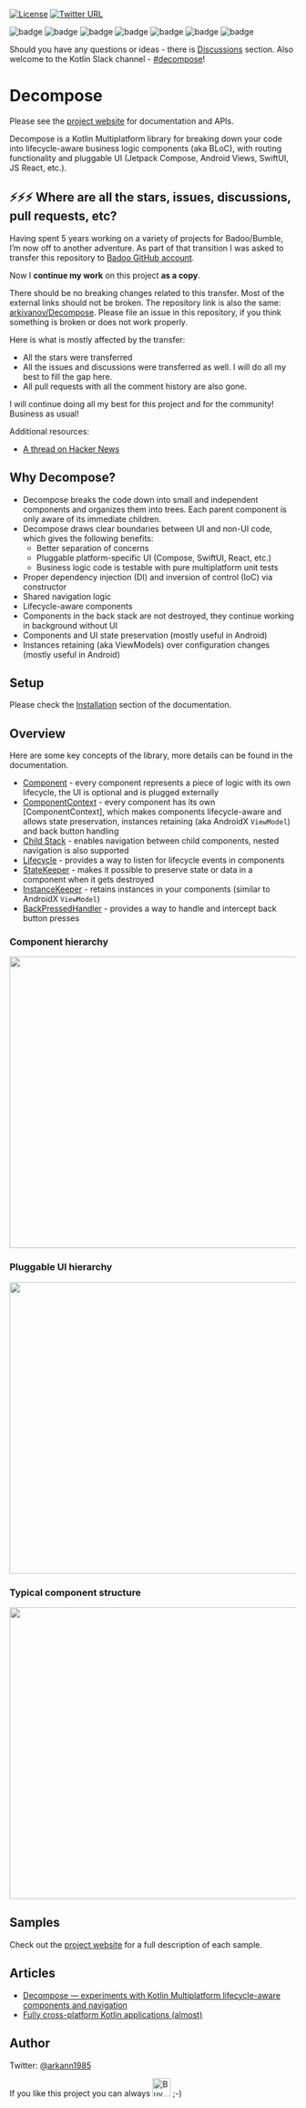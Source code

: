 [![License](https://img.shields.io/badge/License-Apache%202.0-blue.svg)](http://www.apache.org/licenses/LICENSE-2.0)
[![Twitter URL](https://img.shields.io/badge/Twitter-@arkann1985-blue.svg?style=social&logo=twitter)](https://twitter.com/arkann1985)

![badge][badge-android]
![badge][badge-ios]
![badge][badge-js]
![badge][badge-jvm]
![badge][badge-mac]
![badge][badge-tvos]
![badge][badge-watchos]

Should you have any questions or ideas - there is [Discussions](https://github.com/arkivanov/Decompose/discussions) section. Also welcome to the Kotlin Slack channel - [#decompose](https://kotlinlang.slack.com/archives/C03H3N51SKT)!

# Decompose

Please see the [project website](https://arkivanov.github.io/Decompose/) for documentation and APIs. 

Decompose is a Kotlin Multiplatform library for breaking down your code into lifecycle-aware business logic components (aka BLoC), with routing functionality and pluggable UI (Jetpack Compose, Android Views, SwiftUI, JS React, etc.).

## ⚡⚡⚡ Where are all the stars, issues, discussions, pull requests, etc?

Having spent 5 years working on a variety of projects for Badoo/Bumble, I’m now off to another adventure. As part of that transition I was asked to transfer this repository to [Badoo GitHub account](https://github.com/badoo).

Now I **continue my work** on this project **as a copy**.

There should be no breaking changes related to this transfer. Most of the external links should not be broken. The repository link is also the same: [arkivanov/Decompose](https://github.com/arkivanov/Decompose). Please file an issue in this repository, if you think something is broken or does not work properly.

Here is what is mostly affected by the transfer:

- All the stars were transferred
- All the issues and discussions were transferred as well. I will do all my best to fill the gap here.
- All pull requests with all the comment history are also gone.

I will continue doing all my best for this project and for the community! Business as usual!

Additional resources:

- [A thread on Hacker News](https://news.ycombinator.com/item?id=29447854)

## Why Decompose?

* Decompose breaks the code down into small and independent components and organizes them into trees. Each parent component is only aware of its immediate children.
* Decompose draws clear boundaries between UI and non-UI code, which gives the following benefits:
  * Better separation of concerns
  * Pluggable platform-specific UI (Compose, SwiftUI, React, etc.)
  * Business logic code is testable with pure multiplatform unit tests
* Proper dependency injection (DI) and inversion of control (IoC) via constructor
* Shared navigation logic
* Lifecycle-aware components
* Components in the back stack are not destroyed, they continue working in background without UI
* Components and UI state preservation (mostly useful in Android)
* Instances retaining (aka ViewModels) over configuration changes (mostly useful in Android)

## Setup

Please check the [Installation](https://arkivanov.github.io/Decompose/getting-started/installation/) section of the documentation.

## Overview

Here are some key concepts of the library, more details can be found in the documentation.

* [Component](https://arkivanov.github.io/Decompose/component/overview/) - every component represents a piece of logic with its own lifecycle, the UI is optional and is plugged externally
* [ComponentContext](https://arkivanov.github.io/Decompose/component/overview/#componentcontext) - every component has its own [ComponentContext], which makes components lifecycle-aware and allows state preservation, instances retaining (aka AndroidX `ViewModel`) and back button handling
* [Child Stack](https://arkivanov.github.io/Decompose/child-stack/overview/) - enables navigation between child components, nested navigation is also supported
* [Lifecycle](https://arkivanov.github.io/Decompose/component/lifecycle/) - provides a way to listen for lifecycle events in components
* [StateKeeper](https://arkivanov.github.io/Decompose/component/state-preservation/) - makes it possible to preserve state or data in a component when it gets destroyed
* [InstanceKeeper](https://arkivanov.github.io/Decompose/component/instance-retaining/) - retains instances in your components (similar to AndroidX `ViewModel`)
* [BackPressedHandler](https://arkivanov.github.io/Decompose/component/back-button/) - provides a way to handle and intercept back button presses

### Component hierarchy

<img src="docs/media/ComponentHierarchy.png" width="512">

### Pluggable UI hierarchy

<img src="docs/media/PluggableUiHierarchy.png" width="512">

### Typical component structure

<img src="docs/media/ComponentStructure.png" width="512">

## Samples

Check out the [project website](https://arkivanov.github.io/Decompose/samples/) for a full description of each sample.

## Articles

- [Decompose — experiments with Kotlin Multiplatform lifecycle-aware components and navigation](https://proandroiddev.com/decompose-experiments-with-kotlin-multiplatform-lifecycle-aware-components-and-navigation-a04ef3c7f6a3?source=friends_link&sk=f7d289cc329b6c8a765fc049e36c313f)
- [Fully cross-platform Kotlin applications (almost)](https://proandroiddev.com/fully-cross-platform-kotlin-applications-almost-29c7054f8f28?source=friends_link&sk=4619fdcb17912fde589bc4fca83efbbd)

## Author

Twitter: [@arkann1985](https://twitter.com/arkann1985)

If you like this project you can always <a href="https://www.buymeacoffee.com/arkivanov" target="_blank"><img src="https://cdn.buymeacoffee.com/buttons/v2/default-blue.png" alt="Buy Me A Coffee" height=32></a> ;-)

[badge-android]: http://img.shields.io/badge/platform-android-6EDB8D.svg?style=flat
[badge-ios]: http://img.shields.io/badge/platform-ios-CDCDCD.svg?style=flat
[badge-js]: http://img.shields.io/badge/platform-js-F8DB5D.svg?style=flat
[badge-jvm]: http://img.shields.io/badge/platform-jvm-DB413D.svg?style=flat
[badge-mac]: http://img.shields.io/badge/platform-macos-111111.svg?style=flat
[badge-tvos]: http://img.shields.io/badge/platform-tvos-808080.svg?style=flat
[badge-watchos]: http://img.shields.io/badge/platform-watchos-C0C0C0.svg?style=flat
